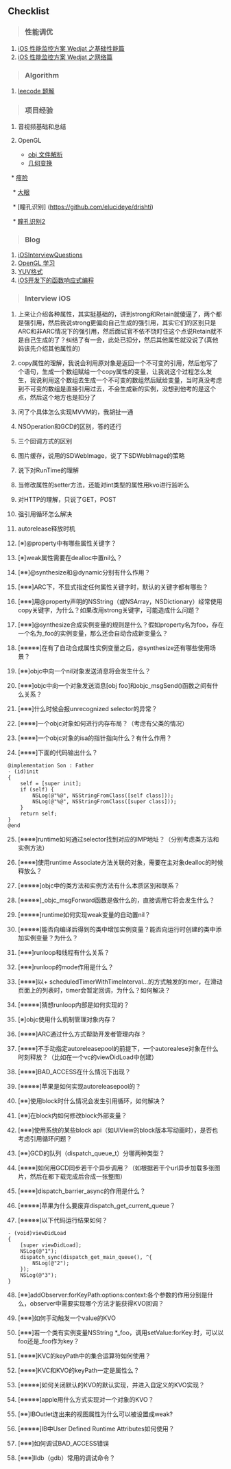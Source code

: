 ## Checklist

>### 性能调优
1. [iOS 性能监控方案 Wedjat 之基础性能篇](https://github.com/aozhimin/iOS-Monitor-Platform/blob/master/iOS-Monitor-Platform_Basic.md)
2. [iOS 性能监控方案 Wedjat 之网络篇](https://github.com/aozhimin/iOS-Monitor-Platform/blob/master/iOS-Monitor-Platform_Network.md)

>### Algorithm

1. [leecode 题解][4]

>### 项目经验

1. 音视频基础和总结
2. OpenGL
    
    * [obj 文件解析](http://blog.csdn.net/szchtx/article/details/8628265)
    
    * [几何变换](http://www.cnblogs.com/graphics/archive/2012/08/08/2609005.html)
    
    * [瘦脸](http://www.shenyanhao.com/2015/09/%E7%9C%BC%E7%9D%9B%E6%94%BE%E5%A4%A7%E7%BE%8E%E9%A2%9C%E7%AE%97%E6%B3%95/)
   
    * [大眼](http://www.jianshu.com/p/51d8dd99d27d)
    
    * [瞳孔识别] (https://github.com/elucideye/drishti)
    
    * [瞳孔识别2](http://blog.csdn.net/computerme/article/details/38142125)
    
>### Blog 

1. [iOSInterviewQuestions][1]
2. [OpenGL 学习][2]
3. [YUV格式][3]
4. [iOS开发下的函数响应式编程][5]

>### Interview iOS

1. 上来让介绍各种属性，其实挺基础的，讲到strong和Retain就傻逼了，两个都是强引用，然后我说strong更偏向自己生成的强引用，其实它们的区别只是ARC和非ARC情况下的强引用，然后面试官不依不饶盯住这个点说Retain就不是自己生成的了？纠结了有一会，此处已扣分，然后其他属性就没说了(真他妈该先介绍其他属性的)

2. copy属性的理解，我说会利用原对象是返回一个不可变的引用，然后他写了个语句，生成一个数组赋给一个copy属性的变量，让我说这个过程怎么发生，我说利用这个数组去生成一个不可变的数组然后赋给变量，当时真没考虑到不可变的数组是直接引用过去，不会生成新的实例，没想到他考的是这个点，然后这个地方也是扣分了

3. 问了个具体怎么实现MVVM的，我胡扯一通

4. NSOperation和GCD的区别，答的还行

5. 三个回调方式的区别

6. 图片缓存，说用的SDWebImage，说了下SDWebImage的策略

7. 说下对RunTime的理解

8. 当修改属性的setter方法，还能对int类型的属性用kvo进行监听么

9. 对HTTP的理解，只说了GET，POST

10. 强引用循环怎么解决

11. autorelease释放时机

12. [※]@property中有哪些属性关键字？

13. [※]weak属性需要在dealloc中置nil么？

14. [※※]@synthesize和@dynamic分别有什么作用？

15. [※※※]ARC下，不显式指定任何属性关键字时，默认的关键字都有哪些？

16. [※※※]用@property声明的NSString（或NSArray，NSDictionary）经常使用copy关键字，为什么？如果改用strong关键字，可能造成什么问题？

17. [※※※]@synthesize合成实例变量的规则是什么？假如property名为foo，存在一个名为_foo的实例变量，那么还会自动合成新变量么？

18. [※※※※※]在有了自动合成属性实例变量之后，@synthesize还有哪些使用场景？

19. [※※]objc中向一个nil对象发送消息将会发生什么？

20. [※※※]objc中向一个对象发送消息[obj foo]和objc_msgSend()函数之间有什么关系？

21. [※※※]什么时候会报unrecognized selector的异常？

22. [※※※※]一个objc对象如何进行内存布局？（考虑有父类的情况）

23. [※※※※]一个objc对象的isa的指针指向什么？有什么作用？

24. [※※※※]下面的代码输出什么？

```
@implementation Son : Father
- (id)init
{
    self = [super init];
    if (self) {
        NSLog(@"%@", NSStringFromClass([self class]));
        NSLog(@"%@", NSStringFromClass([super class]));
    }
    return self;
}
@end
```

25. [※※※※]runtime如何通过selector找到对应的IMP地址？（分别考虑类方法和实例方法）
26. [※※※※]使用runtime Associate方法关联的对象，需要在主对象dealloc的时候释放么？
27. [※※※※※]objc中的类方法和实例方法有什么本质区别和联系？

28. [※※※※※]_objc_msgForward函数是做什么的，直接调用它将会发生什么？

29. [※※※※※]runtime如何实现weak变量的自动置nil？

30. [※※※※※]能否向编译后得到的类中增加实例变量？能否向运行时创建的类中添加实例变量？为什么？

31. [※※※]runloop和线程有什么关系？

32. [※※※]runloop的mode作用是什么？

33. [※※※※]以+ scheduledTimerWithTimeInterval...的方式触发的timer，在滑动页面上的列表时，timer会暂定回调，为什么？如何解决？

34. [※※※※※]猜想runloop内部是如何实现的？

35. [※]objc使用什么机制管理对象内存？

36. [※※※※]ARC通过什么方式帮助开发者管理内存？

37. [※※※※]不手动指定autoreleasepool的前提下，一个autorealese对象在什么时刻释放？（比如在一个vc的viewDidLoad中创建）

38. [※※※※]BAD_ACCESS在什么情况下出现？

39. [※※※※※]苹果是如何实现autoreleasepool的？

40. [※※]使用block时什么情况会发生引用循环，如何解决？

41. [※※]在block内如何修改block外部变量？

42. [※※※]使用系统的某些block api（如UIView的block版本写动画时），是否也考虑引用循环问题？

43. [※※]GCD的队列（dispatch_queue_t）分哪两种类型？

44. [※※※※]如何用GCD同步若干个异步调用？（如根据若干个url异步加载多张图片，然后在都下载完成后合成一张整图）

45. [※※※※]dispatch_barrier_async的作用是什么？

46. [※※※※※]苹果为什么要废弃dispatch_get_current_queue？

47. [※※※※※]以下代码运行结果如何？

```
- (void)viewDidLoad
{
    [super viewDidLoad];
    NSLog(@"1");
    dispatch_sync(dispatch_get_main_queue(), ^{
        NSLog(@"2");
    });
    NSLog(@"3");
}
```

48. [※※]addObserver:forKeyPath:options:context:各个参数的作用分别是什么，observer中需要实现哪个方法才能获得KVO回调？
49. [※※※]如何手动触发一个value的KVO
50. [※※※]若一个类有实例变量NSString *_foo，调用setValue:forKey:时，可以以foo还是_foo作为key？

51. [※※※※]KVC的keyPath中的集合运算符如何使用？

52. [※※※※]KVC和KVO的keyPath一定是属性么？

53. [※※※※※]如何关闭默认的KVO的默认实现，并进入自定义的KVO实现？

54. [※※※※※]apple用什么方式实现对一个对象的KVO？

55. [※※]IBOutlet连出来的视图属性为什么可以被设置成weak?

56. [※※※※※]IB中User Defined Runtime Attributes如何使用？

57. [※※※]如何调试BAD_ACCESS错误

58. [※※※]lldb（gdb）常用的调试命令？

[1]: https://github.com/ChenYilong/iOSInterviewQuestions
[ 2 ]: https://learnopengl-cn.github.io/01%20Getting%20started/06%20Textures/
[3]: http://blog.csdn.net/beyond_cn/article/details/12998247
[4]: https://siddontang.gitbooks.io/leetcode-solution/content/
[5]: http://williamzang.com/blog/2016/06/27/ios-kai-fa-xia-de-han-shu-xiang-ying-shi-bian-cheng/
